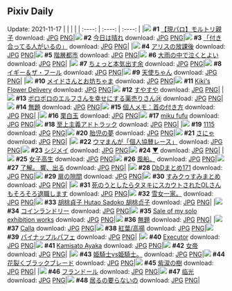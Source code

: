 ## Pixiv Daily
Update: 2021-11-17
|      |      |      |
| :----: | :----: | :----: |
|![](https://pixiv.microyu.workers.dev/c/240x480/img-master/img/2021/11/15/16/56/40/94153141_p0_master1200.jpg) **#1** [【現パロ】モルトリ親子](https://www.pixiv.net/artworks/94153141) download: [JPG](https://pixiv.microyu.workers.dev/img-original/img/2021/11/15/16/56/40/94153141_p0.jpg) [PNG](https://pixiv.microyu.workers.dev/img-original/img/2021/11/15/16/56/40/94153141_p0.png)|![](https://pixiv.microyu.workers.dev/c/240x480/img-master/img/2021/11/15/01/11/22/94143776_p0_master1200.jpg) **#2** [今日は晴れ](https://www.pixiv.net/artworks/94143776) download: [JPG](https://pixiv.microyu.workers.dev/img-original/img/2021/11/15/01/11/22/94143776_p0.jpg) [PNG](https://pixiv.microyu.workers.dev/img-original/img/2021/11/15/01/11/22/94143776_p0.png)|![](https://pixiv.microyu.workers.dev/c/240x480/img-master/img/2021/11/15/08/08/13/94147717_p0_master1200.jpg) **#3** [「付き合ってる人がいるの」](https://www.pixiv.net/artworks/94147717) download: [JPG](https://pixiv.microyu.workers.dev/img-original/img/2021/11/15/08/08/13/94147717_p0.jpg) [PNG](https://pixiv.microyu.workers.dev/img-original/img/2021/11/15/08/08/13/94147717_p0.png)|
|![](https://pixiv.microyu.workers.dev/c/240x480/img-master/img/2021/11/16/00/00/10/94162123_p0_master1200.jpg) **#4** [アリスの放課後](https://www.pixiv.net/artworks/94162123) download: [JPG](https://pixiv.microyu.workers.dev/img-original/img/2021/11/16/00/00/10/94162123_p0.jpg) [PNG](https://pixiv.microyu.workers.dev/img-original/img/2021/11/16/00/00/10/94162123_p0.png)|![](https://pixiv.microyu.workers.dev/c/240x480/img-master/img/2021/11/15/00/00/33/94141861_p0_master1200.jpg) **#5** [階層都市](https://www.pixiv.net/artworks/94141861) download: [JPG](https://pixiv.microyu.workers.dev/img-original/img/2021/11/15/00/00/33/94141861_p0.jpg) [PNG](https://pixiv.microyu.workers.dev/img-original/img/2021/11/15/00/00/33/94141861_p0.png)|![](https://pixiv.microyu.workers.dev/c/240x480/img-master/img/2021/11/15/00/00/10/94141779_p0_master1200.jpg) **#6** [大雨の中で泣くとよい](https://www.pixiv.net/artworks/94141779) download: [JPG](https://pixiv.microyu.workers.dev/img-original/img/2021/11/15/00/00/10/94141779_p0.jpg) [PNG](https://pixiv.microyu.workers.dev/img-original/img/2021/11/15/00/00/10/94141779_p0.png)|
|![](https://pixiv.microyu.workers.dev/c/240x480/img-master/img/2021/11/16/00/00/04/94162089_p0_master1200.jpg) **#7** [ちょっと本気出す余](https://www.pixiv.net/artworks/94162089) download: [JPG](https://pixiv.microyu.workers.dev/img-original/img/2021/11/16/00/00/04/94162089_p0.jpg) [PNG](https://pixiv.microyu.workers.dev/img-original/img/2021/11/16/00/00/04/94162089_p0.png)|![](https://pixiv.microyu.workers.dev/c/240x480/img-master/img/2021/11/15/00/00/07/94141756_p0_master1200.jpg) **#8** [イギー＆ザ・フール](https://www.pixiv.net/artworks/94141756) download: [JPG](https://pixiv.microyu.workers.dev/img-original/img/2021/11/15/00/00/07/94141756_p0.jpg) [PNG](https://pixiv.microyu.workers.dev/img-original/img/2021/11/15/00/00/07/94141756_p0.png)|![](https://pixiv.microyu.workers.dev/c/240x480/img-master/img/2021/11/15/19/29/13/94155721_p0_master1200.jpg) **#9** [天使ちゃん](https://www.pixiv.net/artworks/94155721) download: [JPG](https://pixiv.microyu.workers.dev/img-original/img/2021/11/15/19/29/13/94155721_p0.jpg) [PNG](https://pixiv.microyu.workers.dev/img-original/img/2021/11/15/19/29/13/94155721_p0.png)|
|![](https://pixiv.microyu.workers.dev/c/240x480/img-master/img/2021/11/16/12/21/11/94169485_p0_master1200.jpg) **#10** [メイドさんとお坊ちゃま](https://www.pixiv.net/artworks/94169485) download: [JPG](https://pixiv.microyu.workers.dev/img-original/img/2021/11/16/12/21/11/94169485_p0.jpg) [PNG](https://pixiv.microyu.workers.dev/img-original/img/2021/11/16/12/21/11/94169485_p0.png)|![](https://pixiv.microyu.workers.dev/c/240x480/img-master/img/2021/11/16/06/09/18/94166537_p0_master1200.jpg) **#11** [Kiki's Flower Delivery](https://www.pixiv.net/artworks/94166537) download: [JPG](https://pixiv.microyu.workers.dev/img-original/img/2021/11/16/06/09/18/94166537_p0.jpg) [PNG](https://pixiv.microyu.workers.dev/img-original/img/2021/11/16/06/09/18/94166537_p0.png)|![](https://pixiv.microyu.workers.dev/c/240x480/img-master/img/2021/11/15/21/57/44/94158981_p0_master1200.jpg) **#12** [すやすや](https://www.pixiv.net/artworks/94158981) download: [JPG](https://pixiv.microyu.workers.dev/img-original/img/2021/11/15/21/57/44/94158981_p0.jpg) [PNG](https://pixiv.microyu.workers.dev/img-original/img/2021/11/15/21/57/44/94158981_p0.png)|
|![](https://pixiv.microyu.workers.dev/c/240x480/img-master/img/2021/11/15/08/06/52/94147706_p0_master1200.jpg) **#13** [ボロボロのエルフさんを幸せにする薬売りさん㉔](https://www.pixiv.net/artworks/94147706) download: [JPG](https://pixiv.microyu.workers.dev/img-original/img/2021/11/15/08/06/52/94147706_p0.jpg) [PNG](https://pixiv.microyu.workers.dev/img-original/img/2021/11/15/08/06/52/94147706_p0.png)|![](https://pixiv.microyu.workers.dev/c/240x480/img-master/img/2021/11/16/00/00/11/94162129_p0_master1200.jpg) **#14** [無題](https://www.pixiv.net/artworks/94162129) download: [JPG](https://pixiv.microyu.workers.dev/img-original/img/2021/11/16/00/00/11/94162129_p0.jpg) [PNG](https://pixiv.microyu.workers.dev/img-original/img/2021/11/16/00/00/11/94162129_p0.png)|![](https://pixiv.microyu.workers.dev/c/240x480/img-master/img/2021/11/15/09/00/01/94148197_p0_master1200.jpg) **#15** [個人メモ：首の付き方](https://www.pixiv.net/artworks/94148197) download: [JPG](https://pixiv.microyu.workers.dev/img-original/img/2021/11/15/09/00/01/94148197_p0.jpg) [PNG](https://pixiv.microyu.workers.dev/img-original/img/2021/11/15/09/00/01/94148197_p0.png)|
|![](https://pixiv.microyu.workers.dev/c/240x480/img-master/img/2021/11/15/20/30/01/94156973_p0_master1200.jpg) **#16** [栗白玉](https://www.pixiv.net/artworks/94156973) download: [JPG](https://pixiv.microyu.workers.dev/img-original/img/2021/11/15/20/30/01/94156973_p0.jpg) [PNG](https://pixiv.microyu.workers.dev/img-original/img/2021/11/15/20/30/01/94156973_p0.png)|![](https://pixiv.microyu.workers.dev/c/240x480/img-master/img/2021/11/16/00/02/05/94162255_p0_master1200.jpg) **#17** [miku fufu](https://www.pixiv.net/artworks/94162255) download: [JPG](https://pixiv.microyu.workers.dev/img-original/img/2021/11/16/00/02/05/94162255_p0.jpg) [PNG](https://pixiv.microyu.workers.dev/img-original/img/2021/11/16/00/02/05/94162255_p0.png)|![](https://pixiv.microyu.workers.dev/c/240x480/img-master/img/2021/11/15/18/00/00/94154080_p0_master1200.jpg) **#18** [至上主義アドトラック](https://www.pixiv.net/artworks/94154080) download: [JPG](https://pixiv.microyu.workers.dev/img-original/img/2021/11/15/18/00/00/94154080_p0.jpg) [PNG](https://pixiv.microyu.workers.dev/img-original/img/2021/11/15/18/00/00/94154080_p0.png)|
|![](https://pixiv.microyu.workers.dev/c/240x480/img-master/img/2021/11/15/07/00/00/94147169_p0_master1200.jpg) **#19** [1115](https://www.pixiv.net/artworks/94147169) download: [JPG](https://pixiv.microyu.workers.dev/img-original/img/2021/11/15/07/00/00/94147169_p0.jpg) [PNG](https://pixiv.microyu.workers.dev/img-original/img/2021/11/15/07/00/00/94147169_p0.png)|![](https://pixiv.microyu.workers.dev/c/240x480/img-master/img/2021/11/15/00/01/55/94141938_p0_master1200.jpg) **#20** [胎児の夢](https://www.pixiv.net/artworks/94141938) download: [JPG](https://pixiv.microyu.workers.dev/img-original/img/2021/11/15/00/01/55/94141938_p0.jpg) [PNG](https://pixiv.microyu.workers.dev/img-original/img/2021/11/15/00/01/55/94141938_p0.png)|![](https://pixiv.microyu.workers.dev/c/240x480/img-master/img/2021/11/15/18/17/19/94154410_p0_master1200.jpg) **#21** [さにゃ](https://www.pixiv.net/artworks/94154410) download: [JPG](https://pixiv.microyu.workers.dev/img-original/img/2021/11/15/18/17/19/94154410_p0.jpg) [PNG](https://pixiv.microyu.workers.dev/img-original/img/2021/11/15/18/17/19/94154410_p0.png)|
|![](https://pixiv.microyu.workers.dev/c/240x480/img-master/img/2021/11/15/14/00/02/94151115_p0_master1200.jpg) **#22** [ウマまんが「個人協賛レース」](https://www.pixiv.net/artworks/94151115) download: [JPG](https://pixiv.microyu.workers.dev/img-original/img/2021/11/15/14/00/02/94151115_p0.jpg) [PNG](https://pixiv.microyu.workers.dev/img-original/img/2021/11/15/14/00/02/94151115_p0.png)|![](https://pixiv.microyu.workers.dev/c/240x480/img-master/img/2021/11/15/12/04/26/94143022_p0_master1200.jpg) **#23** [シジメイ](https://www.pixiv.net/artworks/94143022) download: [JPG](https://pixiv.microyu.workers.dev/img-original/img/2021/11/15/12/04/26/94143022_p0.jpg) [PNG](https://pixiv.microyu.workers.dev/img-original/img/2021/11/15/12/04/26/94143022_p0.png)|![](https://pixiv.microyu.workers.dev/c/240x480/img-master/img/2021/11/16/22/35/45/94142927_p0_master1200.jpg) **#24** [▼](https://www.pixiv.net/artworks/94142927) download: [JPG](https://pixiv.microyu.workers.dev/img-original/img/2021/11/16/22/35/45/94142927_p0.jpg) [PNG](https://pixiv.microyu.workers.dev/img-original/img/2021/11/16/22/35/45/94142927_p0.png)|
|![](https://pixiv.microyu.workers.dev/c/240x480/img-master/img/2021/11/16/00/00/07/94162112_p0_master1200.jpg) **#25** [女子高生](https://www.pixiv.net/artworks/94162112) download: [JPG](https://pixiv.microyu.workers.dev/img-original/img/2021/11/16/00/00/07/94162112_p0.jpg) [PNG](https://pixiv.microyu.workers.dev/img-original/img/2021/11/16/00/00/07/94162112_p0.png)|![](https://pixiv.microyu.workers.dev/c/240x480/img-master/img/2021/11/15/08/33/44/94147954_p0_master1200.jpg) **#26** [風船。](https://www.pixiv.net/artworks/94147954) download: [JPG](https://pixiv.microyu.workers.dev/img-original/img/2021/11/15/08/33/44/94147954_p0.jpg) [PNG](https://pixiv.microyu.workers.dev/img-original/img/2021/11/15/08/33/44/94147954_p0.png)|![](https://pixiv.microyu.workers.dev/c/240x480/img-master/img/2021/11/15/00/15/34/94142355_p0_master1200.jpg) **#27** [了解。 響、出る](https://www.pixiv.net/artworks/94142355) download: [JPG](https://pixiv.microyu.workers.dev/img-original/img/2021/11/15/00/15/34/94142355_p0.jpg) [PNG](https://pixiv.microyu.workers.dev/img-original/img/2021/11/15/00/15/34/94142355_p0.png)|
|![](https://pixiv.microyu.workers.dev/c/240x480/img-master/img/2021/11/15/00/28/34/94142705_p0_master1200.jpg) **#28** [DbDまとめ171](https://www.pixiv.net/artworks/94142705) download: [JPG](https://pixiv.microyu.workers.dev/img-original/img/2021/11/15/00/28/34/94142705_p0.jpg) [PNG](https://pixiv.microyu.workers.dev/img-original/img/2021/11/15/00/28/34/94142705_p0.png)|![](https://pixiv.microyu.workers.dev/c/240x480/img-master/img/2021/11/16/00/00/02/94162076_p0_master1200.jpg) **#29** [扉の隙間](https://www.pixiv.net/artworks/94162076) download: [JPG](https://pixiv.microyu.workers.dev/img-original/img/2021/11/16/00/00/02/94162076_p0.jpg) [PNG](https://pixiv.microyu.workers.dev/img-original/img/2021/11/16/00/00/02/94162076_p0.png)|![](https://pixiv.microyu.workers.dev/c/240x480/img-master/img/2021/11/15/00/37/25/94142958_p0_master1200.jpg) **#30** [すみクゥすみまとめ](https://www.pixiv.net/artworks/94142958) download: [JPG](https://pixiv.microyu.workers.dev/img-original/img/2021/11/15/00/37/25/94142958_p0.jpg) [PNG](https://pixiv.microyu.workers.dev/img-original/img/2021/11/15/00/37/25/94142958_p0.png)|
|![](https://pixiv.microyu.workers.dev/c/240x480/img-master/img/2021/11/16/09/45/56/94162169_p0_master1200.jpg) **#31** [死のうとしたらタヌキにスカウトされたOLさんもそろそろ退職します](https://www.pixiv.net/artworks/94162169) download: [JPG](https://pixiv.microyu.workers.dev/img-original/img/2021/11/16/09/45/56/94162169_p0.jpg) [PNG](https://pixiv.microyu.workers.dev/img-original/img/2021/11/16/09/45/56/94162169_p0.png)|![](https://pixiv.microyu.workers.dev/c/240x480/img-master/img/2021/11/16/07/51/54/94167277_p0_master1200.jpg) **#32** [雪女一家。](https://www.pixiv.net/artworks/94167277) download: [JPG](https://pixiv.microyu.workers.dev/img-original/img/2021/11/16/07/51/54/94167277_p0.jpg) [PNG](https://pixiv.microyu.workers.dev/img-original/img/2021/11/16/07/51/54/94167277_p0.png)|![](https://pixiv.microyu.workers.dev/c/240x480/img-master/img/2021/11/15/14/52/43/94151670_p0_master1200.jpg) **#33** [胡桃貞子 Hutao Sadoko 胡桃贞子](https://www.pixiv.net/artworks/94151670) download: [JPG](https://pixiv.microyu.workers.dev/img-original/img/2021/11/15/14/52/43/94151670_p0.jpg) [PNG](https://pixiv.microyu.workers.dev/img-original/img/2021/11/15/14/52/43/94151670_p0.png)|
|![](https://pixiv.microyu.workers.dev/c/240x480/img-master/img/2021/11/16/21/02/00/94176792_p0_master1200.jpg) **#34** [コインランドリー](https://www.pixiv.net/artworks/94176792) download: [JPG](https://pixiv.microyu.workers.dev/img-original/img/2021/11/16/21/02/00/94176792_p0.jpg) [PNG](https://pixiv.microyu.workers.dev/img-original/img/2021/11/16/21/02/00/94176792_p0.png)|![](https://pixiv.microyu.workers.dev/c/240x480/img-master/img/2021/11/15/01/47/17/94144434_p0_master1200.jpg) **#35** [Sale of my solo exhibition works](https://www.pixiv.net/artworks/94144434) download: [JPG](https://pixiv.microyu.workers.dev/img-original/img/2021/11/15/01/47/17/94144434_p0.jpg) [PNG](https://pixiv.microyu.workers.dev/img-original/img/2021/11/15/01/47/17/94144434_p0.png)|![](https://pixiv.microyu.workers.dev/c/240x480/img-master/img/2021/11/16/17/46/13/94173093_p0_master1200.jpg) **#36** [無題](https://www.pixiv.net/artworks/94173093) download: [JPG](https://pixiv.microyu.workers.dev/img-original/img/2021/11/16/17/46/13/94173093_p0.jpg) [PNG](https://pixiv.microyu.workers.dev/img-original/img/2021/11/16/17/46/13/94173093_p0.png)|
|![](https://pixiv.microyu.workers.dev/c/240x480/img-master/img/2021/11/16/00/00/02/94162065_p0_master1200.jpg) **#37** [Calla](https://www.pixiv.net/artworks/94162065) download: [JPG](https://pixiv.microyu.workers.dev/img-original/img/2021/11/16/00/00/02/94162065_p0.jpg) [PNG](https://pixiv.microyu.workers.dev/img-original/img/2021/11/16/00/00/02/94162065_p0.png)|![](https://pixiv.microyu.workers.dev/c/240x480/img-master/img/2021/11/16/12/00/00/94169276_p0_master1200.jpg) **#38** [紅葉/高揚](https://www.pixiv.net/artworks/94169276) download: [JPG](https://pixiv.microyu.workers.dev/img-original/img/2021/11/16/12/00/00/94169276_p0.jpg) [PNG](https://pixiv.microyu.workers.dev/img-original/img/2021/11/16/12/00/00/94169276_p0.png)|![](https://pixiv.microyu.workers.dev/c/240x480/img-master/img/2021/11/16/22/05/12/94178335_p0_master1200.jpg) **#39** [パイナップルパフェ](https://www.pixiv.net/artworks/94178335) download: [JPG](https://pixiv.microyu.workers.dev/img-original/img/2021/11/16/22/05/12/94178335_p0.jpg) [PNG](https://pixiv.microyu.workers.dev/img-original/img/2021/11/16/22/05/12/94178335_p0.png)|
|![](https://pixiv.microyu.workers.dev/c/240x480/img-master/img/2021/11/15/00/00/05/94141730_p0_master1200.jpg) **#40** [Executor](https://www.pixiv.net/artworks/94141730) download: [JPG](https://pixiv.microyu.workers.dev/img-original/img/2021/11/15/00/00/05/94141730_p0.jpg) [PNG](https://pixiv.microyu.workers.dev/img-original/img/2021/11/15/00/00/05/94141730_p0.png)|![](https://pixiv.microyu.workers.dev/c/240x480/img-master/img/2021/11/16/22/55/11/94179561_p0_master1200.jpg) **#41** [Kamisato Ayaka](https://www.pixiv.net/artworks/94179561) download: [JPG](https://pixiv.microyu.workers.dev/img-original/img/2021/11/16/22/55/11/94179561_p0.jpg) [PNG](https://pixiv.microyu.workers.dev/img-original/img/2021/11/16/22/55/11/94179561_p0.png)|![](https://pixiv.microyu.workers.dev/c/240x480/img-master/img/2021/11/15/00/33/45/94142856_p0_master1200.jpg) **#42** [女帝](https://www.pixiv.net/artworks/94142856) download: [JPG](https://pixiv.microyu.workers.dev/img-original/img/2021/11/15/00/33/45/94142856_p0.jpg) [PNG](https://pixiv.microyu.workers.dev/img-original/img/2021/11/15/00/33/45/94142856_p0.png)|
|![](https://pixiv.microyu.workers.dev/c/240x480/img-master/img/2021/11/15/21/37/58/94158529_p0_master1200.jpg) **#43** [姫騎士vs姫騎士。](https://www.pixiv.net/artworks/94158529) download: [JPG](https://pixiv.microyu.workers.dev/img-original/img/2021/11/15/21/37/58/94158529_p0.jpg) [PNG](https://pixiv.microyu.workers.dev/img-original/img/2021/11/15/21/37/58/94158529_p0.png)|![](https://pixiv.microyu.workers.dev/c/240x480/img-master/img/2021/11/15/00/00/44/94141879_p0_master1200.jpg) **#44** [花裂くブラックブレード](https://www.pixiv.net/artworks/94141879) download: [JPG](https://pixiv.microyu.workers.dev/img-original/img/2021/11/15/00/00/44/94141879_p0.jpg) [PNG](https://pixiv.microyu.workers.dev/img-original/img/2021/11/15/00/00/44/94141879_p0.png)|![](https://pixiv.microyu.workers.dev/c/240x480/img-master/img/2021/11/16/00/00/03/94162086_p0_master1200.jpg) **#45** [紫涙の樹](https://www.pixiv.net/artworks/94162086) download: [JPG](https://pixiv.microyu.workers.dev/img-original/img/2021/11/16/00/00/03/94162086_p0.jpg) [PNG](https://pixiv.microyu.workers.dev/img-original/img/2021/11/16/00/00/03/94162086_p0.png)|
|![](https://pixiv.microyu.workers.dev/c/240x480/img-master/img/2021/11/15/00/09/48/94142192_p0_master1200.jpg) **#46** [フランドール](https://www.pixiv.net/artworks/94142192) download: [JPG](https://pixiv.microyu.workers.dev/img-original/img/2021/11/15/00/09/48/94142192_p0.jpg) [PNG](https://pixiv.microyu.workers.dev/img-original/img/2021/11/15/00/09/48/94142192_p0.png)|![](https://pixiv.microyu.workers.dev/c/240x480/img-master/img/2021/11/15/00/27/52/94142691_p0_master1200.jpg) **#47** [临光](https://www.pixiv.net/artworks/94142691) download: [JPG](https://pixiv.microyu.workers.dev/img-original/img/2021/11/15/00/27/52/94142691_p0.jpg) [PNG](https://pixiv.microyu.workers.dev/img-original/img/2021/11/15/00/27/52/94142691_p0.png)|![](https://pixiv.microyu.workers.dev/c/240x480/img-master/img/2021/11/16/00/03/36/94162312_p0_master1200.jpg) **#48** [居るの要らないの](https://www.pixiv.net/artworks/94162312) download: [JPG](https://pixiv.microyu.workers.dev/img-original/img/2021/11/16/00/03/36/94162312_p0.jpg) [PNG](https://pixiv.microyu.workers.dev/img-original/img/2021/11/16/00/03/36/94162312_p0.png)|
